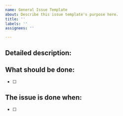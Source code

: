 ```yaml
---
name: General Issue Template
about: Describe this issue template's purpose here.
title: ''
labels: ''
assignees: ''

---
```


## Detailed description:

## What should be done:
- [ ]

## The issue is done when:
- [ ]
